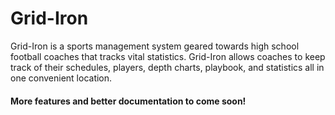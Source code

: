 # Grid-Iron
Grid-Iron is a sports management system geared towards high school football coaches that tracks vital statistics. Grid-Iron allows coaches to keep track of their schedules, players, depth charts, playbook, and statistics all in one convenient location.

#### More features and better documentation to come soon!
